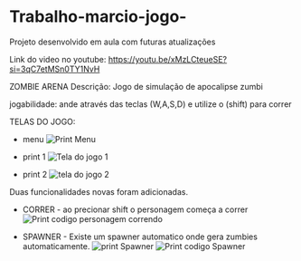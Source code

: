 # Trabalho-marcio-jogo-
Projeto desenvolvido em aula com futuras atualizações

Link do video no youtube: https://youtu.be/xMzLCteueSE?si=3qC7etMSn0TY1NvH

ZOMBIE ARENA 
Descrição: Jogo de simulação de apocalipse zumbi


jogabilidade:
ande através das teclas (W,A,S,D) e utilize o (shift) para correr

TELAS DO JOGO:
- menu
  ![Print Menu](https://github.com/x1victor/Trabalho-marcio-jogo-/assets/71649627/0f151ab0-e399-4419-a12f-72a9f00de450)

- print 1
  ![Tela do jogo 1](https://github.com/x1victor/Trabalho-marcio-jogo-/assets/71649627/bfc1000a-91a7-4b7b-ba32-6ce180c35a5c)

- print 2
  ![tela do jogo 2 ](https://github.com/x1victor/Trabalho-marcio-jogo-/assets/71649627/ffa88ff8-32a7-454d-b88f-b5f37915dce3)

Duas funcionalidades novas foram adicionadas.

- CORRER -
ao precionar shift o personagem começa a correr
![Print codigo personagem correndo](https://github.com/x1victor/Trabalho-marcio-jogo-/assets/71649627/37de7608-b96c-42aa-a1ad-81ee54a03769)

- SPAWNER - 
Existe um spawner automatico onde gera zumbies automaticamente.
![print Spawner](https://github.com/x1victor/Trabalho-marcio-jogo-/assets/71649627/0f7ce058-d1ae-47fe-a254-6a2507e9f0a2)
![Print codigo Spawner](https://github.com/x1victor/Trabalho-marcio-jogo-/assets/71649627/eaa80973-26a2-427a-97c2-eed8681e3d71)

